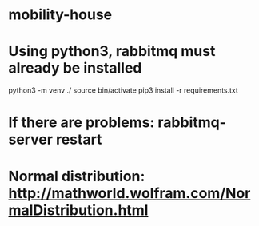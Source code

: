 # mobility-house

# Using python3, rabbitmq must already be installed

python3 -m venv ./
source bin/activate
pip3 install -r requirements.txt


# If there are problems: rabbitmq-server restart


# Normal distribution: http://mathworld.wolfram.com/NormalDistribution.html
